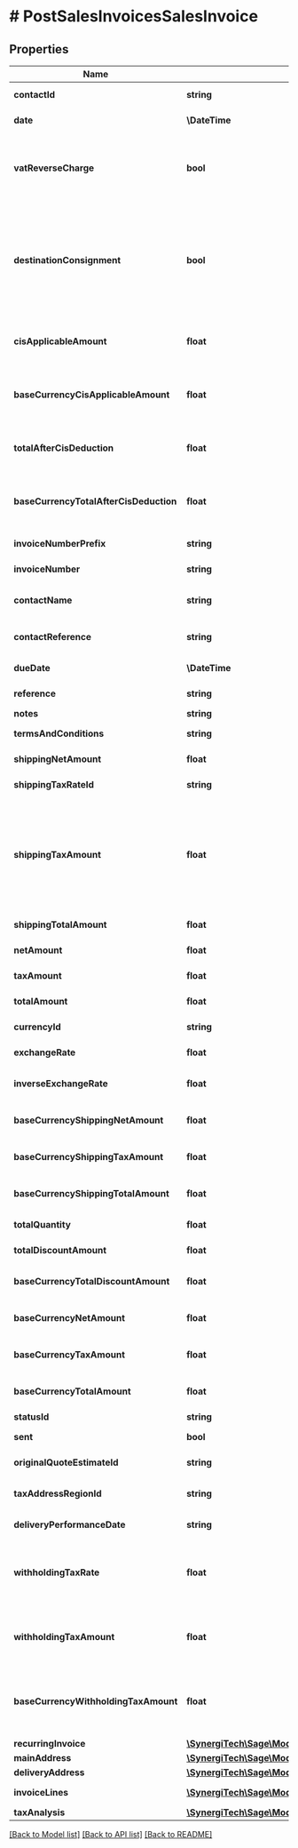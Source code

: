 # # PostSalesInvoicesSalesInvoice

## Properties

Name | Type | Description | Notes
------------ | ------------- | ------------- | -------------
**contactId** | **string** | The contact the sales invoice relates to |
**date** | **\DateTime** | The date of the invoice |
**vatReverseCharge** | **bool** | Indicates whether Domestic Reverser Charge is applied to the artefact. Only used for a UK business. | [optional]
**destinationConsignment** | **bool** | Indicates whether consignment checkbox for destination VAT is checked on the artefact. Only used for an UK business, where destination VAT was enabled in the settings. | [optional]
**cisApplicableAmount** | **float** | The total amount of CIS deductible labour - only applicable in UK | [optional]
**baseCurrencyCisApplicableAmount** | **float** | The total amount of CIS deductible labour in the base currency - only applicable in UK | [optional]
**totalAfterCisDeduction** | **float** | The total of the artefact with the total of CIS deducted - only applicable in UK | [optional]
**baseCurrencyTotalAfterCisDeduction** | **float** | The total of the artefact with the total of CIS deducted in the base currency - only applicable in UK | [optional]
**invoiceNumberPrefix** | **string** | The invoice number prefix | [optional]
**invoiceNumber** | **string** | The generated invoice number | [optional]
**contactName** | **string** | The name of the contact when the invoice was created | [optional]
**contactReference** | **string** | The reference of the contact when the invoice was created | [optional]
**dueDate** | **\DateTime** | The due date of the invoice | [optional]
**reference** | **string** | The reference for the invoice | [optional]
**notes** | **string** | Invoice notes | [optional]
**termsAndConditions** | **string** | Invoice terms and conditions | [optional]
**shippingNetAmount** | **float** | The net shipping amount | [optional]
**shippingTaxRateId** | **string** | The ID of the Shipping Tax Rate. | [optional]
**shippingTaxAmount** | **float** | The tax shipping amount. NOTE: This is not required for POST/PUT requests as the shipping tax is calculated based on the shipping_net_amount and the shipping_tax_rate. | [optional]
**shippingTotalAmount** | **float** | The total shipping amount | [optional]
**netAmount** | **float** | The net amount of the invoice | [optional]
**taxAmount** | **float** | The tax amount of the invoice | [optional]
**totalAmount** | **float** | The total amount of the invoice | [optional]
**currencyId** | **string** | The ID of the Currency. | [optional]
**exchangeRate** | **float** | The exchange rate for the invoice | [optional]
**inverseExchangeRate** | **float** | The inverse exchange rate for the invoice | [optional]
**baseCurrencyShippingNetAmount** | **float** | The net shipping amount in base currency | [optional]
**baseCurrencyShippingTaxAmount** | **float** | The tax shipping amount in base currency | [optional]
**baseCurrencyShippingTotalAmount** | **float** | The total shipping amount in base currency | [optional]
**totalQuantity** | **float** | The total quantity of the invoice | [optional]
**totalDiscountAmount** | **float** | The discount amount on the invoice | [optional]
**baseCurrencyTotalDiscountAmount** | **float** | The discount amount on the invoice in base currency | [optional]
**baseCurrencyNetAmount** | **float** | The net amount of the invoice in base currency | [optional]
**baseCurrencyTaxAmount** | **float** | The tax amount of the invoice in base currency | [optional]
**baseCurrencyTotalAmount** | **float** | The total amount of the invoice in base currency | [optional]
**statusId** | **string** | The ID of the Status. | [optional]
**sent** | **bool** | Indicates whether the invoice has been sent | [optional]
**originalQuoteEstimateId** | **string** | The ID of the Original Quote Estimate. | [optional]
**taxAddressRegionId** | **string** | The ID of the Tax Address Region. (Canada only) | [optional]
**deliveryPerformanceDate** | **string** | Delivery/Performance Date (Germany only) | [optional]
**withholdingTaxRate** | **float** | The withheld Tax Rate - only applicable in UK (CIS subcontractor tax rate) and Spain (IRPF) | [optional]
**withholdingTaxAmount** | **float** | The withheld Tax Amount - only applicable in UK (CIS subcontractor tax) and Spain (IRPF) | [optional]
**baseCurrencyWithholdingTaxAmount** | **float** | The withheld Tax Amount in the base currency - only applicable in UK (CIS subcontractor tax) and Spain (IRPF) | [optional]
**recurringInvoice** | [**\SynergiTech\Sage\Model\PostSalesInvoicesSalesInvoiceRecurringInvoice**](PostSalesInvoicesSalesInvoiceRecurringInvoice.md) |  | [optional]
**mainAddress** | [**\SynergiTech\Sage\Model\PostSalesCorrectiveInvoicesSalesCorrectiveInvoiceMainAddress**](PostSalesCorrectiveInvoicesSalesCorrectiveInvoiceMainAddress.md) |  | [optional]
**deliveryAddress** | [**\SynergiTech\Sage\Model\PostSalesCorrectiveInvoicesSalesCorrectiveInvoiceMainAddress**](PostSalesCorrectiveInvoicesSalesCorrectiveInvoiceMainAddress.md) |  | [optional]
**invoiceLines** | [**\SynergiTech\Sage\Model\PostSalesCreditNotesSalesCreditNoteCreditNoteLinesInner[]**](PostSalesCreditNotesSalesCreditNoteCreditNoteLinesInner.md) | The invoice lines of the invoice |
**taxAnalysis** | [**\SynergiTech\Sage\Model\PostPurchaseCorrectiveInvoicesPurchaseCorrectiveInvoiceTaxAnalysisInner[]**](PostPurchaseCorrectiveInvoicesPurchaseCorrectiveInvoiceTaxAnalysisInner.md) |  | [optional]

[[Back to Model list]](../../README.md#models) [[Back to API list]](../../README.md#endpoints) [[Back to README]](../../README.md)
